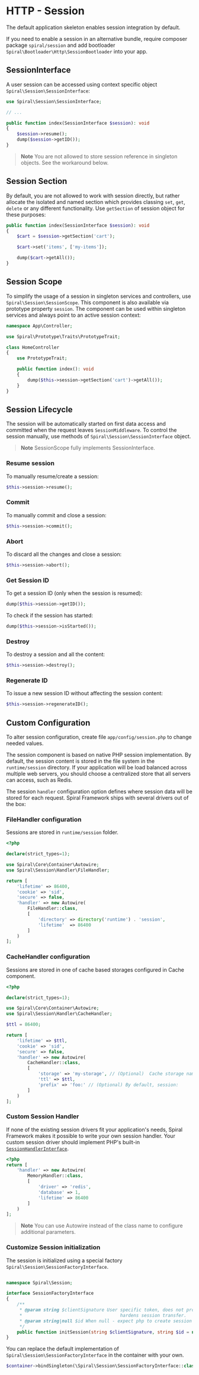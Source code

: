 # HTTP - Session

The default application skeleton enables session integration by default.

If you need to enable a session in an alternative bundle, require composer package `spiral/session` and add
bootloader `Spiral\Bootloader\Http\SessionBootloader` into your app.

## SessionInterface

A user session can be accessed using context specific object `Spiral\Session\SessionInterface`:

```php
use Spiral\Session\SessionInterface;

// ...

public function index(SessionInterface $session): void
{
    $session->resume();
    dump($session->getID());
}
```

> **Note**
> You are not allowed to store session reference in singleton objects. See the workaround below.

## Session Section

By default, you are not allowed to work with session directly, but rather allocate the isolated and named section
which provides classing `set`, `get`, `delete` or any different functionality. Use `getSection` of session object for these
purposes:

```php
public function index(SessionInterface $session): void
{
    $cart = $session->getSection('cart');

    $cart->set('items', ['my-items']);

    dump($cart->getAll());
}
```

## Session Scope

To simplify the usage of a session in singleton services and controllers, use `Spiral\Session\SessionScope`. This
component is also available via prototype property `session`. The component can be used within singleton services and
always point to an active session context:

```php
namespace App\Controller;

use Spiral\Prototype\Traits\PrototypeTrait;

class HomeController
{
    use PrototypeTrait;

    public function index(): void
    {
        dump($this->session->getSection('cart')->getAll());
    }
}
```

## Session Lifecycle

The session will be automatically started on first data access and committed when the request leaves `SessionMiddleware`. To control the session manually, use methods of `Spiral\Session\SessionInterface` object.

> **Note**
> SessionScope fully implements SessionInterface.

### Resume session

To manually resume/create a session:

```php
$this->session->resume();
```

### Commit

To manually commit and close a session:

```php
$this->session->commit();
```

### Abort

To discard all the changes and close a session:

```php
$this->session->abort();
```

### Get Session ID

To get a session ID (only when the session is resumed):

```php
dump($this->session->getID());
```

To check if the session has started:

```php
dump($this->session->isStarted());
```

### Destroy

To destroy a session and all the content:

```php
$this->session->destroy();
``` 

### Regenerate ID

To issue a new session ID without affecting the session content:

```php
$this->session->regenerateID();
```

## Custom Configuration

To alter session configuration, create file `app/config/session.php` to change needed values.


The session component is based on native PHP session implementation. By default, the session content is stored in the file system in the `runtime/session` directory. If your application will be load balanced across multiple web servers, you should choose a centralized store that all servers can access, such as Redis.

The session `handler` configuration option defines where session data will be stored for each request. 
Spiral Framework ships with several drivers out of the box:

### **FileHandler** configuration

Sessions are stored in `runtime/session` folder.

```php
<?php

declare(strict_types=1);

use Spiral\Core\Container\Autowire;
use Spiral\Session\Handler\FileHandler;

return [
    'lifetime' => 86400,
    'cookie' => 'sid',
    'secure' => false,
    'handler' => new Autowire(
        FileHandler::class,
        [
            'directory' => directory('runtime') . 'session',
            'lifetime'  => 86400
        ]
    )
];
```

### **CacheHandler** configuration

Sessions are stored in one of cache based storages configured in Cache component.

```php
<?php

declare(strict_types=1);

use Spiral\Core\Container\Autowire;
use Spiral\Session\Handler\CacheHandler;

$ttl = 86400;

return [
    'lifetime' => $ttl,
    'cookie' => 'sid',
    'secure' => false,
    'handler' => new Autowire(
        CacheHandler::class,
        [
            'storage' => 'my-storage', // (Optional)  Cache storage name. Default - current cache storage
            'ttl' => $ttl,
            'prefix' => 'foo:' // (Optional) By default, session:
        ]
    )
];
```

### Custom Session Handler

If none of the existing session drivers fit your application's needs, Spiral Framework makes it possible to write your own session handler.
Your custom session driver should implement PHP's built-in [`SessionHandlerInterface`](https://www.php.net/manual/en/class.sessionhandlerinterface.php). 

```php
<?php
return [
    'handler' => new Autowire(
        MemoryHandler::class,
        [
            'driver' => 'redis',
            'database' => 1,
            'lifetime' => 86400
        ]
    )
];
```

> **Note**
> You can use Autowire instead of the class name to configure additional parameters.

### Customize Session initialization

The session is initialized using a special factory `Spiral\Session\SessionFactoryInterface`.

```php

namespace Spiral\Session;

interface SessionFactoryInterface
{
    /**
     * @param string $clientSignature User specific token, does not provide full security but
     *                                     hardens session transfer.
     * @param string|null $id When null - expect php to create session automatically.
     */
    public function initSession(string $clientSignature, string $id = null): SessionInterface;
}
```

You can replace the default implementation of `Spiral\Session\SessionFactoryInterface` in the container with your own.

```php
$container->bindSingleton(\Spiral\Session\SessionFactoryInterface::class, CustomSessionFactory::class);
```
